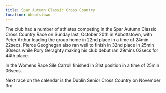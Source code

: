 ```yaml
---
title: Spar Autumn Classic Cross Country
location: Abbotstown
---
```


The club had a number of athletes competing in the Spar Autumn Classic
Cross Country Race on Sunday last, October 20th in Abbottstown, with Peter
Arthur leading the group home in 22nd place in a time of 24min 22secs,
Pierce Geoghegan also ran well to finish in 32nd place in 25min 30secs
while Rory Geraghty making his club debut ran 29mins 03secs for 44th
place.

In the Womens Race Sile Carroll finished in 31st position in a time of
25min 06secs.

Next race on the calendar is the Dublin Senior Cross Country on November 3rd.
